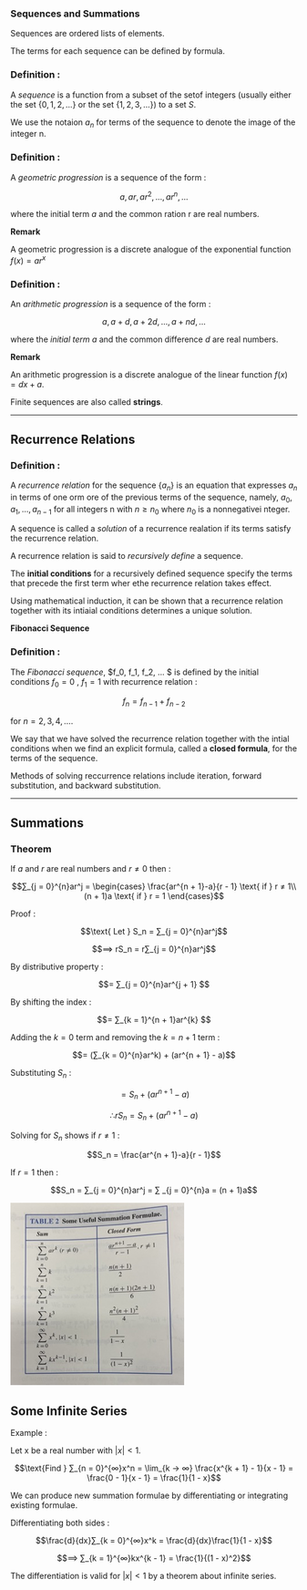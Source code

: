 ### Sequences and Summations 

Sequences are ordered lists of elements.

The terms for each sequence can be defined by formula.

### Definition : 

A *sequence* is a function from a subset of the setof  integers (usually either the set $\{0, 1, 2, ...\}$ or the set $\{1, 2, 3,...\}$) to a set $S$.

We use the notaion $a_n$ for terms of the sequence to denote the image of the integer n.

### Definition : 

A *geometric progression* is a sequence of the form : 

$$a, ar, ar^2, ..., ar^n, ...$$

where the initial term $a$ and the common ration r are real numbers. 

**Remark**

A geometric progression is a discrete analogue of the exponential function $f(x) = ar^x$

### Definition : 

An *arithmetic progression* is a sequence of the form : 

$$a, a + d, a + 2d, ... , a + nd, ...$$

where the *initial term* $a$ and the common difference $d$ are real numbers.

**Remark**

An arithmetic progression is a discrete analogue of the linear function $f(x) = dx + a$.

Finite sequences are also called **strings**.

---

## Recurrence Relations

### Definition : 

A *recurrence relation* for the sequence $\{a_n\}$ is an equation that expresses $a_n$ in terms of one orm ore of the previous terms of the sequence, namely, $a_0, a_1, ... , a_{n - 1}$ for all integers n with $n ≥ n_0$ where $n_0$ is a nonnegativei nteger. 

A sequence is called a *solution* of a recurrence realation if its terms satisfy the recurrence relation.

A recurrence relation is said to *recursively define* a sequence.

The **initial conditions** for a recursively defined sequence specify the terms that precede the first term wher ethe recurrence relation takes effect. 

Using mathematical induction, it can be shown that a recurrence relation together with its intiaial conditions determines a unique solution. 

**Fibonacci Sequence**

### Definition : 

The *Fibonacci sequence*, $f_0, f_1, f_2, ... $
 is defined by the initial conditions $f_0 = 0$ , $f_1 = 1$
with recurrence relation : 

$$f_n = f_{n - 1} + f_{n - 2}$$

for $n = 2, 3, 4, ....$

We say that we have solved the recurrence relation together with the intial conditions when we find an explicit formula, called a **closed formula**, for the terms of the sequence.

Methods of solving reccurrence relations include iteration, forward substitution, and backward substitution.

---

## Summations 

### Theorem 

If $a$ and $r$ are real numbers and $r ≠ 0$ then : 

$$∑_{j = 0}^{n}ar^j = \begin{cases}
\frac{ar^{n + 1}-a}{r - 1} \text{ if } r ≠ 1\\
(n + 1)a \text{ if } r = 1
\end{cases}$$

Proof : 

$$\text{ Let } S_n = ∑_{j = 0}^{n}ar^j$$

$$⟹ rS_n = r∑_{j = 0}^{n}ar^j$$

By distributive property : 

$$= ∑_{j = 0}^{n}ar^{j + 1} $$

By shifting the index : 

$$= ∑_{k = 1}^{n + 1}ar^{k} $$

Adding the $k = 0$ term and removing the $k = n + 1$ term : 

$$= (∑_{k = 0}^{n}ar^k) + (ar^{n + 1} - a)$$

Substituting $S_n$ : 

$$= S_n + (ar^{n + 1} - a)$$

$$∴ r S_n = S_n + (ar^{n + 1} - a)$$

Solving for $S_n$ shows if $r ≠ 1$ :

$$S_n = \frac{ar^{n + 1}-a}{r - 1}$$

If $r = 1$ then : 

$$S_n = ∑_{j = 0}^{n}ar^j = ∑ _{j = 0}^{n}a = (n + 1)a$$

![useful Sums](sums.jpeg)


## Some Infinite Series

Example : 

Let x be a real number with $|x| < 1$. 

$$\text{Find } ∑_{n = 0}^{∞}x^n = \lim_{k → ∞} \frac{x^{k + 1} - 1}{x - 1} = \frac{0 - 1}{x - 1} = \frac{1}{1 - x}$$

We can produce new summation formulae by differentiating or integrating existing formulae.

Differentiating both sides : 

$$\frac{d}{dx}∑_{k = 0}^{∞}x^k = \frac{d}{dx}\frac{1}{1 - x}$$

$$⟹ ∑_{k = 1}^{∞}kx^{k - 1} = \frac{1}{(1 - x)^2}$$

The differentiation is valid for $|x| < 1$ by a theorem about infinite series.


